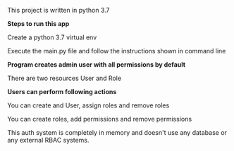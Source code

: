 This project is written in python 3.7

**Steps to run this app**

Create a python 3.7 virtual env

Execute the main.py file and follow the instructions shown in command line


**Program creates admin user with all permissions by default**

There are two resources User and Role

**Users can perform following actions**

You can create and User, assign roles and remove roles

You can create roles, add permissions and remove permissions

This auth system is completely in memory and doesn't use any database or any external RBAC systems. 

